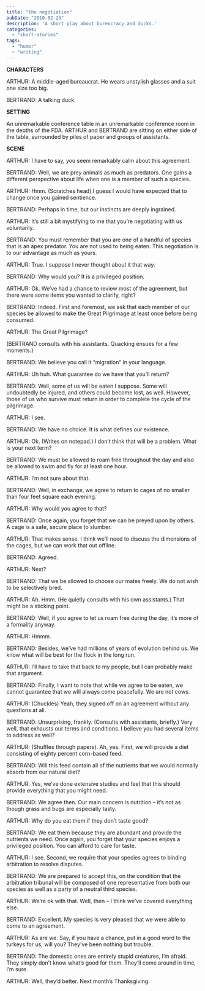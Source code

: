 ```yaml
---
title: "the negotiation"
pubDate: "2010-02-23"
description: 'A short play about bureocracy and ducks.'
categories:
  - "short-stories"
tags:
  - "humor"
  - "writing"
---
```


**CHARACTERS**

ARTHUR: A middle-aged bureaucrat. He wears unstylish glasses and a suit one size too big.

BERTRAND: A talking duck.

**SETTING**

An unremarkable conference table in an unremarkable conference room in the depths of the FDA. ARTHUR and BERTRAND are sitting on either side of the table, surrounded by piles of paper and groups of assistants.

**SCENE**

ARTHUR: I have to say, you seem remarkably calm about this agreement.

BERTRAND: Well, we are prey animals as much as predators. One gains a different perspective about life when one is a member of such a species.

ARTHUR: Hmm. (Scratches head) I guess I would have expected that to change once you gained sentience.

BERTRAND: Perhaps in time, but our instincts are deeply ingrained.

ARTHUR: It’s still a bit mystifying to me that you’re negotiating with us voluntarily.

BERTRAND: You must remember that you are one of a handful of species that is an apex predator. You are not used to being eaten. This negotiation is to our advantage as much as yours.

ARTHUR: True. I suppose I never thought about it that way.

BERTRAND: Why would you? It is a privileged position.

ARTHUR: Ok. We’ve had a chance to review most of the agreement, but there were some items you wanted to clarify, right?

BERTRAND: Indeed. First and foremost, we ask that each member of our species be allowed to make the Great Pilgrimage at least once before being consumed.

ARTHUR: The Great Pilgrimage?

(BERTRAND consults with his assistants. Quacking ensues for a few moments.)

BERTRAND: We believe you call it “migration” in your language.

ARTHUR: Uh huh. What guarantee do we have that you’ll return?

BERTRAND: Well, some of us will be eaten I suppose. Some will undoubtedly be injured, and others could become lost, as well. However, those of us who survive must return in order to complete the cycle of the pilgrimage.

ARTHUR: I see.

BERTRAND: We have no choice. It is what defines our existence.

ARTHUR: Ok. (Writes on notepad.) I don’t think that will be a problem. What is your next term?

BERTRAND: We must be allowed to roam free throughout the day and also be allowed to swim and fly for at least one hour.

ARTHUR: I’m not sure about that.

BERTRAND: Well, in exchange, we agree to return to cages of no smaller than four feet square each evening.

ARTHUR: Why would you agree to that?

BERTRAND: Once again, you forget that we can be preyed upon by others. A cage is a safe, secure place to slumber.

ARTHUR: That makes sense. I think we’ll need to discuss the dimensions of the cages, but we can work that out offline.

BERTRAND: Agreed.

ARTHUR: Next?

BERTRAND: That we be allowed to choose our mates freely. We do not wish to be selectively bred.

ARTHUR: Ah. Hmm. (He quietly consults with his own assistants.) That might be a sticking point.

BERTRAND: Well, if you agree to let us roam free during the day, it’s more of a formality anyway.

ARTHUR: Hmmm.

BERTRAND: Besides, we’ve had millions of years of evolution behind us. We know what will be best for the flock in the long run.

ARTHUR: I’ll have to take that back to my people, but I can probably make that argument.

BERTRAND: Finally, I want to note that while we agree to be eaten, we cannot guarantee that we will always come peacefully. We are not cows.

ARTHUR: (Chuckles) Yeah, they signed off on an agreement without any questions at all.

BERTRAND: Unsurprising, frankly. (Consults with assistants, briefly.) Very well, that exhausts our terms and conditions. I believe you had several items to address as well?

ARTHUR: (Shuffles through papers). Ah, yes. First, we will provide a diet consisting of eighty percent corn-based feed.

BERTRAND: Will this feed contain all of the nutrients that we would normally absorb from our natural diet?

ARTHUR: Yes, we’ve done extensive studies and feel that this should provide everything that you might need.

BERTRAND: We agree then. Our main concern is nutrition – it’s not as though grass and bugs are especially tasty.

ARTHUR: Why do you eat them if they don’t taste good?

BERTRAND: We eat them because they are abundant and provide the nutrients we need. Once again, you forget that your species enjoys a privileged position. You can afford to care for taste.

ARTHUR: I see. Second, we require that your species agrees to binding arbitration to resolve disputes.

BERTRAND: We are prepared to accept this, on the condition that the arbitration tribunal will be composed of one representative from both our species as well as a party of a neutral third species.

ARTHUR: We’re ok with that. Well, then – I think we’ve covered everything else.

BERTRAND: Excellent. My species is very pleased that we were able to come to an agreement.

ARTHUR: As are we. Say, if you have a chance, put in a good word to the turkeys for us, will you? They’ve been nothing but trouble.

BERTRAND: The domestic ones are entirely stupid creatures, I’m afraid. They simply don’t know what’s good for them. They’ll come around in time, I’m sure.

ARTHUR: Well, they’d better. Next month’s Thanksgiving.
